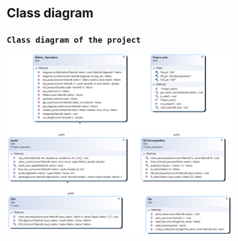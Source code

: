 # Class diagram 

## `Class diagram of the project`

![image-2.png](https://github.com/NadavShwartz93/Matrix_Decomposition/blob/main/C%2B%2B/ClassDiagram.png "Class diagram")

